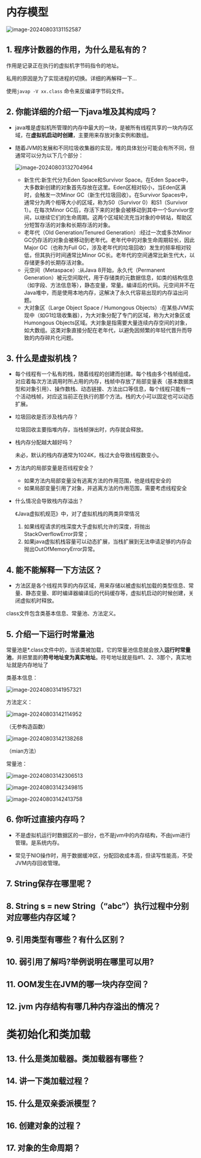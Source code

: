 # 内存模型

![image-20240803131152587](.\assert\jvm\image-20240803131152587.png)

## 1. 程序计数器的作用，为什么是私有的？

作用是记录正在执行的虚拟机字节码指令的地址。

私用的原因是为了实现进程的切换。详细的再解释一下...

使用`javap -V xx.class` 命令来反编译字节码文件。

## 2. 你能详细的介绍一下java堆及其构成吗？

* java堆是虚拟机所管理的内存中最大的一块，是被所有线程共享的一块内存区域，在**虚拟机启动时创建**，主要用来存放对象实例和数组。

* 随着JVM的发展和不同垃圾收集器的实现，堆的具体划分可能会有所不同，但通常可以分为以下几个部分：

  ![image-20240803132704964](.\assert\jvm\image-20240803132704964.png)

  * 新生代:新生代分为Eden Space和Survivor Space。在Eden Space中， 大多数新创建的对象首先存放在这里。Eden区相对较小，当Eden区满时，会触发一次Minor GC（新生代垃圾回收）。在Survivor Spaces中，通常分为两个相等大小的区域，称为S0（Survivor 0）和S1（Survivor 1）。在每次Minor GC后，存活下来的对象会被移动到其中一个Survivor空间，以继续它们的生命周期。这两个区域轮流充当对象的中转站，帮助区分短暂存活的对象和长期存活的对象。
  * 老年代（Old Generation/Tenured Generation）:经过一次或多次Minor GC仍存活的对象会被移动到老年代。老年代中的对象生命周期较长，因此Major GC（也称为Full GC，涉及老年代的垃圾回收）发生的频率相对较低，但其执行时间通常比Minor GC长。老年代的空间通常比新生代大，以存储更多的长期存活对象。
  * 元空间（Metaspace）:从Java 8开始，永久代（Permanent Generation）被元空间取代，用于存储类的元数据信息，如类的结构信息（如字段、方法信息等），静态变量，常量。编译后的代码。元空间并不在Java堆中，而是使用本地内存，这解决了永久代容易出现的内存溢出问题。
  * 大对象区（Large Object Space / Humongous Objects）:在某些JVM实现中（如G1垃圾收集器），为大对象分配了专门的区域，称为大对象区或Humongous Objects区域。大对象是指需要大量连续内存空间的对象，如大数组。这类对象直接分配在老年代，以避免因频繁的年轻代晋升而导致的内存碎片化问题。

## 3. 什么是虚拟机栈？

* 每个线程有一个私有的栈，随着线程的创建而创建。每个栈由多个栈帧组成，对应着每次方法调用时所占用的内存，栈帧中存放了局部变量表（基本数据类型和对象引用）、操作数栈、动态链接、方法出口等信息，每个线程只能有一个活动栈帧，对应这当前正在执行的那个方法。栈的大小可以固定也可以动态扩展。

* 垃圾回收是否涉及栈内存？

  垃圾回收主要指堆内存，当栈帧弹出时，内存就会释放。

* 栈内存分配越大越好吗？

  未必，默认的栈内存通常为1024K，栈过大会导致线程数变小。

* 方法内的局部变量是否线程安全？

  * 如果方法内局部变量没有逃离方法的作用范围，他是线程安全的
  * 如果局部变量引用了对象，并逃离方法的作用范围，需要考虑线程安全

* 什么情况会导致栈内存溢出？

  《Java虚拟机规范》中，对了虚拟机栈的两类异常情况

  1. 如果线程请求的栈深度大于虚拟机允许的深度，将抛出StackOverflowError异常；
  2. 如果java虚拟机栈容量可以动态扩展，当栈扩展到无法申请足够的内存会抛出OutOfMemoryError异常。

  

  

## 4. 能不能解释一下方法区？

* 方法区是各个线程共享的内存区域，用来存储以被虚拟机加载的类型信息、常量、静态变量、即时编译器编译后的代码缓存等，虚拟机启动的时候创建，关闭虚拟机时释放。

class文件包含类基本信息、常量池、方法定义。

## 5. 介绍一下运行时常量池

常量池是*.class文件中的，当该类被加载，它的常量池信息就会放入**运行时常量池**，并把里面的**符号地址变为真实地址**。符号地址就是指#1、2、3那个，真实地址就是内存地址了

类基本信息：

![image-20240803141957321](.\assert\jvm\image-20240803141957321.png)

方法定义：

![image-20240803142114952](.\assert\jvm\image-20240803142114952.png)

（无参构造函数）

![image-20240803142138268](.\assert\jvm\image-20240803142138268.png)

（mian方法）

常量池：

![image-20240803142306513](.\assert\jvm\image-20240803142306513.png)

![image-20240803142349815](.\assert\jvm\image-20240803142349815.png)

![image-20240803142413758](.\assert\jvm\image-20240803142413758.png)

 ## 6. 你听过直接内存吗？

* 不是虚拟机运行时数据区的一部分，也不是jvm中的内存结构，不由jvm进行管理。是系统内存。

* 常见于NIO操作时，用于数据缓冲区，分配回收成本高，但读写性能高，不受JVM内存回收管理。

## 7. String保存在哪里呢？

## 8. String s = new String（“abc”）执行过程中分别对应哪些内存区域？

## 9.  引用类型有哪些？有什么区别？

## 10.  弱引用了解吗?举例说明在哪里可以用?

## 11. OOM发生在JVM的哪一块内存空间？

## 12.  jvm 内存结构有哪几种内存溢出的情况？

# 类初始化和类加载

## 13. 什么是类加载器。类加载器有哪些？

## 14. 讲一下类加载过程？

## 15. 什么是双亲委派模型？

## 16. 创建对象的过程？

## 17. 对象的生命周期？



